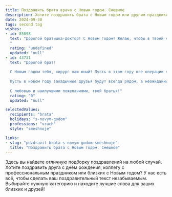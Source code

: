 ```yaml
---
title: Поздравить брата врача с Новым годом. Смешное
description: Хотите поздравить брата с Новым годом или другим праздником? Наш ИИ создаст незабываемое поздравление, а вы обязательно выделитесь среди других.  
date: 2024-09-30
tags: second tag
wishes:
- id: 85898
  text: "Дорогой братишка-доктор! С Новым годом! Желаю, чтобы в твоей жизни было как можно меньше пациентов, а если и были, то только благодарных и здоровых (ну, или хотя бы быстро выздоравливающих, чтобы ты мог отдохнуть и отметить все последующие праздники!). Пусть твой халат не будет пахнуть кофе и усталостью, а твой рабочий стол – не переполнен бумагами, только шоколадками и конфетками!  Пусть Новый год принесет тебе кучу здоровья, счастья и, конечно же,  хорошего отдыха!
  "
  rating: "undefined"
  updated: "null"
- id: 43731
  text: "Дорогой брат!
  
  С Новым годом тебя, хирург наш юный! Пусть в этом году все операции проходят как по маслу, а пациенты выздоравливают быстрее, чем ты успеваешь выпить свой кофе! Желаю, чтобы твоя жизнь была не из рентгена, а как из волшебной сказки — яркой, насыщенной и полной счастья!
  
  Пусть в новом году закадычные друзья будут всегда рядом, а неожиданные «смешные» диагнозы попадаются лишь в шутках! Не забывай, что здоровье — это не только отсутствие болезни, но и возможность весело проводить время с родными. Поэтому назначай себе выходные, чтобы мы могли праздновать все достойные поводы, а не только «среду»!
  
  С любовью и наилучшими пожеланиями, твой братья!"
  rating: "0"
  updated: "null"

selectedValues:
  recipients: "brata"
  holidays: "s-novym-godom"
  professions: "vrach"
  style: "smeshnoje"

links:
- slug: "pozdravit-brata-s-novym-godom-smeshnoje"
  title: "Поздравить брата с Новым годом. Смешное"
---
```


Здесь вы найдете отличную подборку поздравлений на любой случай. 
Хотите поздравить друга с днём рождения, коллегу с профессиональным праздником или близких с Новым годом? У нас есть всё, чтобы сделать ваш поздравительный текст незабываемым. Выбирайте нужную категорию и находите лучшие слова для ваших близких и друзей!
